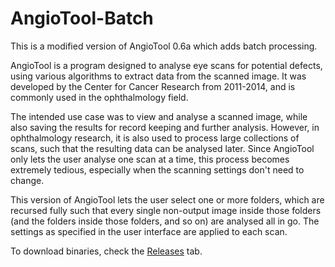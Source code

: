 # AngioTool-Batch

This is a modified version of AngioTool 0.6a which adds batch processing.

AngioTool is a program designed to analyse eye scans for potential defects,
using various algorithms to extract data from the scanned image.
It was developed by the Center for Cancer Research from 2011-2014, and is commonly used in the ophthalmology field.

The intended use case was to view and analyse a scanned image, while also saving the results for record keeping and further analysis.
However, in ophthalmology research, it is also used to process large collections of scans, such that the resulting data can be analysed later.
Since AngioTool only lets the user analyse one scan at a time, this process becomes extremely tedious,
especially when the scanning settings don't need to change.

This version of AngioTool lets the user select one or more folders,
which are recursed fully such that every single non-output image inside those folders
(and the folders inside those folders, and so on) are analysed all in go.
The settings as specified in the user interface are applied to each scan.

To download binaries, check the [Releases](https://github.com/jbendtsen/AngioTool-Batch/releases) tab.
